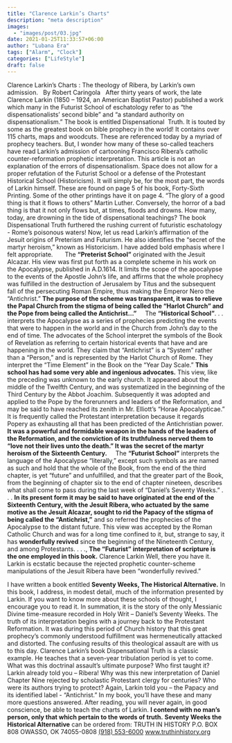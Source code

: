 ```yaml
---
title: "Clarence Larkin’s Charts"
description: "meta description"
images:
  - "images/post/03.jpg"
date: 2021-01-25T11:33:57+06:00
author: "Lubana Era"
tags: ["Alarm", "Clock"]
categories: ["LifeStyle"]
draft: false
---
```


Clarence Larkin’s Charts : The theology of Ribera, by Larkin’s own admission.
 
By Robert Caringola
 
After thirty years of work, the late Clarence Larkin (1850 – 1924, an American Baptist Pastor) published a work which many in the Futurist School of eschatology refer to as “the dispensationalists’ second bible” and “a standard authority on dispensationalism.” The book is entitled Dispensational  Truth. It is touted by some as the greatest book on bible prophecy in the world! It contains over 115 charts, maps and woodcuts. These are referenced today by a myriad of prophecy teachers. But, I wonder how many of these so-called teachers have read Larkin’s admission of cartooning Francisco Ribera’s catholic counter-reformation prophetic interpretation.
This article is not an explanation of the errors of dispensationalism. Space does not allow for a proper refutation of the Futurist School or a defense of the Protestant Historical School (Historicism). It will simply be, for the most part, the words of Larkin himself. These are found on page 5 of his book, Forty-Sixth Printing. Some of the other printings have it on page 4.
“The glory of a good thing is that it flows to others” Martin Luther. Conversely, the horror of a bad thing is that it not only flows but, at times, floods and drowns. How many, today, are drowning in the tide of dispensational teachings? The book Dispensational Truth furthered the rushing current of futuristic eschatology - Rome’s poisonous waters!
Now, let us read Larkin’s affirmation of the Jesuit origins of Preterism and Futurism. He also identifies the “secret of the martyr heroism,” known as Historicism.
I have added bold emphasis where I felt appropriate.
 
    The **“Preterist School”** originated with the Jesuit Alcazar. His view was first put forth as a complete scheme in his work on the Apocalypse, published in A.D.1614. It limits the scope of the apocalypse to the events of the Apostle John’s life, and affirms that the whole prophecy was fulfilled in the destruction of Jerusalem by Titus and the subsequent fall of the persecuting Roman Empire, thus making the Emperor Nero the “Antichrist.” **The purpose of the scheme was transparent, it was to relieve the Papal Church from the stigma of being called the “Harlot Church” and the Pope from being called the Antichrist…”**
    The **“Historical School”**. . . interprets the Apocalypse as a series of prophecies predicting the events that were to happen in the world and in the Church from John’s day to the end of time. The advocates of the School interpret the symbols of the Book of Revelation as referring to certain historical events that have and are happening in the world. They claim that “Antichrist” is a “System” rather than a “Person,” and is represented by the Harlot Church of Rome. They interpret the “Time Element” in the Book on the “Year Day Scale.” **This school has had some very able and ingenious advocates.** This view, like the preceding was unknown to the early church. It appeared about the middle of the Twelfth Century, and was systematized in the beginning of the Third Century by the Abbot Joachim. Subsequently it was adopted and applied to the Pope by the forerunners and leaders of the Reformation, and may be said to have reached its zenith in Mr. Elliott’s “Horae Apocalypticae.” It is frequently called the Protestant interpretation because it regards Popery as exhausting all that has been predicted of the Antichristian power. **It was a powerful and formidable weapon in the hands of the leaders of the Reformation, and the conviction of its truthfulness nerved them to “love not their lives unto the death.” It was the secret of the martyr heroism of the Sixteenth Century.**
    The **“Futurist School”** interprets the language of the Apocalypse “literally,” except such symbols as are named as such and hold that the whole of the Book, from the end of the third chapter, is yet “future” and unfulfilled, and that the greater part of the Book, from the beginning of chapter six to the end of chapter nineteen, describes what shall come to pass during the last week of “Daniel’s Seventy Weeks.” . . . **In its present form it may be said to have originated at the end of the Sixteenth Century, with the Jesuit Ribera, who actuated by the same motive as the Jesuit Alcazar, sought to rid the Papacy of the stigma of being called the “Antichrist,”** and so referred the prophecies of the Apocalypse to the distant future. This view was accepted by the Roman Catholic Church and was for a long time confined to it, but, strange to say, it has **wonderfully revived** since the beginning of the Nineteenth Century, and among Protestants. . . ., **The “Futurist” interpretation of scripture is the one employed in this book.**
Clarence Larkin
Well, there you have it. Larkin is ecstatic because the rejected prophetic counter-scheme manipulations of the Jesuit Ribera have been “wonderfully revived.”




I have written a book entitled **Seventy Weeks, The Historical Alternative.** In this book, I address, in modest detail, much of the information presented by Larkin. If you want to know more about these schools of thought, I encourage you to read it. In summation, it is the story of the only Messianic Divine time-measure recorded in Holy Writ – Daniel’s Seventy Weeks. The truth of its interpretation begins with a journey back to the Protestant Reformation. It was during this period of Church history that this great prophecy’s commonly understood fulfillment was hermeneutically attacked and distorted. The confusing results of this theological assault are with us to this day. Clarence Larkin’s book Dispensational Truth is a classic example. He teaches that a seven-year tribulation period is yet to come.
What was this doctrinal assault’s ultimate purpose? Who first taught it? Larkin already told you – Ribera!
Why was this new interpretation of Daniel Chapter Nine rejected by scholastic Protestant clergy for centuries? Who were its authors trying to protect? Again, Larkin told you – the Papacy and its identified label - “Antichrist.”
In my book, you’ll have these and many more questions answered. After reading, you will never again, in good conscience, be able to teach the charts of Larkin.
**I contend with no man’s person, only that which pertain to the words of truth.**
**Seventy Weeks the Historical Alternative** can be ordered from:
TRUTH IN HISTORY
P.O. BOX 808
OWASSO, OK 74055-0808
 [(918) 553-6000](tel:(918)%20553-6000) 
www.truthinhistory.org
